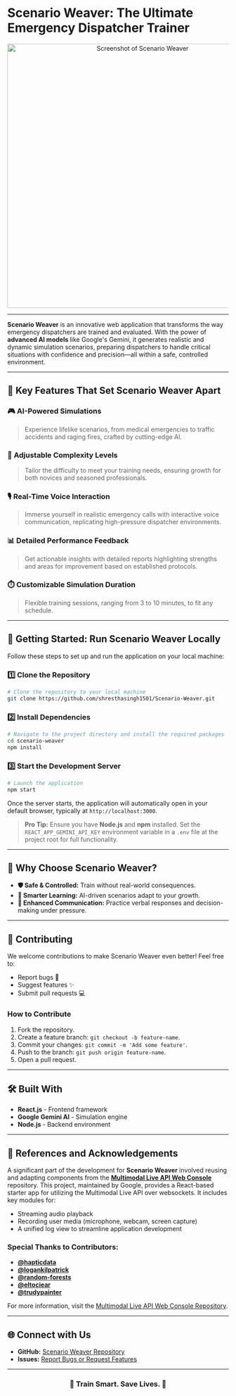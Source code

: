 #  Scenario Weaver: The Ultimate Emergency Dispatcher Trainer 

<div align="center">
  <img src="https://raw.githubusercontent.com/shresthasingh1501/Scenario-Weaver/main/public/6aeeb198-39f9-4eb4-b3cf-43731219f7cc.jpeg" alt="Screenshot of Scenario Weaver" width="600"/>
</div>

---

**Scenario Weaver** is an innovative web application that transforms the way emergency dispatchers are trained and evaluated. With the power of **advanced AI models** like Google's Gemini, it generates realistic and dynamic simulation scenarios, preparing dispatchers to handle critical situations with confidence and precision—all within a safe, controlled environment.

---

## 🌟 Key Features That Set Scenario Weaver Apart

### 🎮 **AI-Powered Simulations**
> Experience lifelike scenarios, from medical emergencies to traffic accidents and raging fires, crafted by cutting-edge AI.

### 🎯 **Adjustable Complexity Levels**
> Tailor the difficulty to meet your training needs, ensuring growth for both novices and seasoned professionals.

### 🎙️ **Real-Time Voice Interaction**
> Immerse yourself in realistic emergency calls with interactive voice communication, replicating high-pressure dispatcher environments.

### 📊 **Detailed Performance Feedback**
> Get actionable insights with detailed reports highlighting strengths and areas for improvement based on established protocols.

### ⏱️ **Customizable Simulation Duration**
> Flexible training sessions, ranging from 3 to 10 minutes, to fit any schedule.

---

## 🚀 Getting Started: Run Scenario Weaver Locally

Follow these steps to set up and run the application on your local machine:

### 1️⃣ Clone the Repository
```bash
# Clone the repository to your local machine
git clone https://github.com/shresthasingh1501/Scenario-Weaver.git
```

### 2️⃣ Install Dependencies
```bash
# Navigate to the project directory and install the required packages
cd scenario-weaver
npm install
```

### 3️⃣ Start the Development Server
```bash
# Launch the application
npm start
```

Once the server starts, the application will automatically open in your default browser, typically at `http://localhost:3000`.

> **Pro Tip:** Ensure you have **Node.js** and **npm** installed. Set the `REACT_APP_GEMINI_API_KEY` environment variable in a `.env` file at the project root for full functionality.

---

## 🎨 Why Choose Scenario Weaver?

- **🛡️ Safe & Controlled:** Train without real-world consequences.
- **🧠 Smarter Learning:** AI-driven scenarios adapt to your growth.
- **💬 Enhanced Communication:** Practice verbal responses and decision-making under pressure.

---

## 🤝 Contributing
We welcome contributions to make Scenario Weaver even better! Feel free to:

- Report bugs 🐛
- Suggest features ✨
- Submit pull requests 💻

### How to Contribute
1. Fork the repository.
2. Create a feature branch: `git checkout -b feature-name`.
3. Commit your changes: `git commit -m 'Add some feature'`.
4. Push to the branch: `git push origin feature-name`.
5. Open a pull request.

---

## 🛠️ Built With

- **React.js** - Frontend framework
- **Google Gemini AI** - Simulation engine
- **Node.js** - Backend environment

---

## 📝 References and Acknowledgements

A significant part of the development for **Scenario Weaver** involved reusing and adapting components from the **[Multimodal Live API Web Console](https://github.com/google-gemini/multimodal-live-api-web-console)** repository. This project, maintained by Google, provides a React-based starter app for utilizing the Multimodal Live API over websockets. It includes key modules for:

- Streaming audio playback
- Recording user media (microphone, webcam, screen capture)
- A unified log view to streamline application development

### Special Thanks to Contributors:
- **[@hapticdata](https://github.com/hapticdata)**
- **[@logankilpatrick](https://github.com/logankilpatrick)**
- **[@random-forests](https://github.com/random-forests)**
- **[@eltociear](https://github.com/eltociear)**
- **[@trudypainter](https://github.com/trudypainter)**

For more information, visit the [Multimodal Live API Web Console Repository](https://github.com/google-gemini/multimodal-live-api-web-console).

---

## 🌐 Connect with Us

- **GitHub:** [Scenario Weaver Repository](https://github.com/shresthasingh1501/Scenario-Weaver)
- **Issues:** [Report Bugs or Request Features](https://github.com/shresthasingh1501/Scenario-Weaver/issues)

---

<div align="center">
  <h3>🌟 Train Smart. Save Lives. 🌟</h3>
</div>
